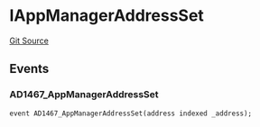 # IAppManagerAddressSet
[Git Source](https://github.com/thrackle-io/tron/blob/87ff5b38c590a4edb91556fd9ab3428df36445b8/src/common/IEvents.sol)


## Events
### AD1467_AppManagerAddressSet

```solidity
event AD1467_AppManagerAddressSet(address indexed _address);
```

